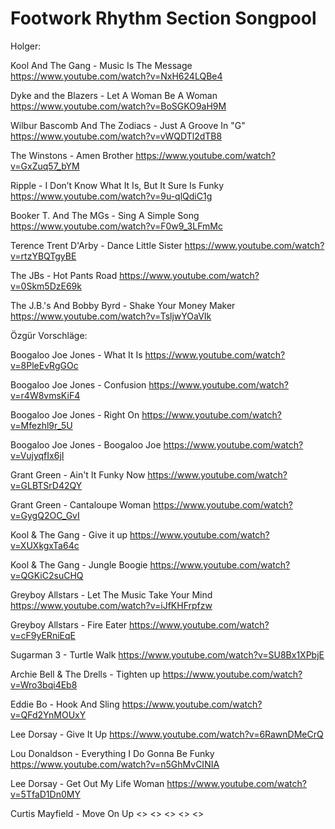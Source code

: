 # Footwork Rhythm Section Songpool

Holger:

Kool And The Gang - Music Is The Message
<https://www.youtube.com/watch?v=NxH624LQBe4>

Dyke and the Blazers - Let A Woman Be A Woman
<https://www.youtube.com/watch?v=BoSGKO9aH9M>

Wilbur Bascomb And The Zodiacs - Just A Groove In "G" 
<https://www.youtube.com/watch?v=vWQDTl2dTB8>

The Winstons - Amen Brother
<https://www.youtube.com/watch?v=GxZuq57_bYM>

Ripple - I Don’t Know What It Is, But It Sure Is Funky
<https://www.youtube.com/watch?v=9u-qlQdiC1g>

Booker T. And The MGs - Sing A Simple Song 
<https://www.youtube.com/watch?v=F0w9_3LFmMc>

Terence Trent D'Arby - Dance Little Sister 
<https://www.youtube.com/watch?v=rtzYBQTgyBE>

The JBs - Hot Pants Road 
<https://www.youtube.com/watch?v=0Skm5DzE69k>

The J.B.'s And Bobby Byrd - Shake Your Money Maker
<https://www.youtube.com/watch?v=TsljwYOaVIk>


Özgür Vorschläge:

Boogaloo Joe Jones - What It Is
<https://www.youtube.com/watch?v=8PleEvRgGOc>

Boogaloo Joe Jones - Confusion 
<https://www.youtube.com/watch?v=r4W8vmsKiF4>

Boogaloo Joe Jones - Right On
<https://www.youtube.com/watch?v=Mfezhl9r_5U>

Boogaloo Joe Jones - Boogaloo Joe
<https://www.youtube.com/watch?v=VujyqfIx6jI>

Grant Green - Ain't It Funky Now
<https://www.youtube.com/watch?v=GLBTSrD42QY>

Grant Green - Cantaloupe Woman
<https://www.youtube.com/watch?v=GygQ2OC_GvI>

Kool & The Gang - Give it up
<https://www.youtube.com/watch?v=XUXkgxTa64c>

Kool & The Gang - Jungle Boogie
<https://www.youtube.com/watch?v=QGKiC2suCHQ>

Greyboy Allstars - Let The Music Take Your Mind
<https://www.youtube.com/watch?v=iJfKHFrpfzw>

Greyboy Allstars - Fire Eater
<https://www.youtube.com/watch?v=cF9yERniEqE>

Sugarman 3 - Turtle Walk
<https://www.youtube.com/watch?v=SU8Bx1XPbjE>

Archie Bell & The Drells - Tighten up 
<https://www.youtube.com/watch?v=Wro3bqi4Eb8>

Eddie Bo - Hook And Sling
<https://www.youtube.com/watch?v=QFd2YnMOUxY>

Lee Dorsay - Give It Up 
<https://www.youtube.com/watch?v=6RawnDMeCrQ>

Lou Donaldson - Everything I Do Gonna Be Funky
<https://www.youtube.com/watch?v=n5GhMvCINIA>

Lee Dorsay - Get Out My Life Woman
<https://www.youtube.com/watch?v=5TfaD1Dn0MY>

Curtis Mayfield - Move On Up
<>
<>
<>
<>
<>

